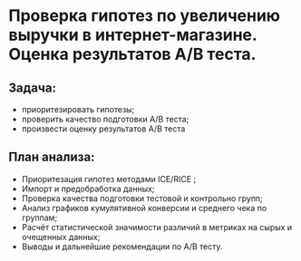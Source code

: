 ﻿# Проверка гипотез по увеличению выручки в интернет-магазине. Оценка результатов А/В теста.

## Задача: 
- приоритезировать гипотезы;
- проверить качество подготовки А/В теста;
- произвести оценку результатов А/В теста

## План анализа:
* Приоритезация гипотез методами ICE/RICE ;
* Импорт и предобработка данных;
* Проверка качества подготовки тестовой и контрольно групп;
* Анализ графиков кумулятивной конверсии и среднего чека по группам;
* Расчёт статистической значимости различий в метриках на сырых и очещенных данных;
* Выводы и дальнейшие рекомендации по А/В тесту.
